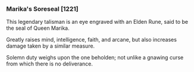 ### Marika's Soreseal [1221]

This legendary talisman is an eye engraved with an Elden Rune, said to be the seal of Queen Marika.

Greatly raises mind, intelligence, faith, and arcane, but also increases damage taken by a similar measure.

Solemn duty weighs upon the one beholden; not unlike a gnawing curse from which there is no deliverance.